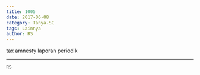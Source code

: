 ```yaml
---
title: 1005
date: 2017-06-08
category: Tanya-SC
tags: Lainnya
author: RS
---
```


tax amnesty laporan periodik

---



`RS`
